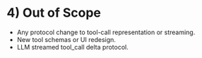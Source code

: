 # 4) Out of Scope

- Any protocol change to tool-call representation or streaming.
- New tool schemas or UI redesign.
- LLM streamed tool_call delta protocol.
